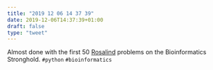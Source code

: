 ```yaml
---
title: "2019 12 06 14 37 39"
date: 2019-12-06T14:37:39+01:00
draft: false
type: "tweet"
---
```

Almost done with the first 50 [Rosalind](http://rosalind.info/) problems on the Bioinformatics Stronghold. `#python` `#bioinformatics`
